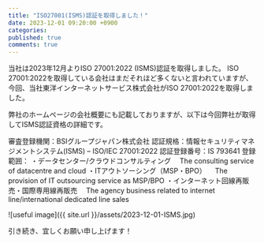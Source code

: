 ```yaml
---
title: "ISO27001(ISMS)認証を取得しました！"
date: 2023-12-01 09:20:00 +0900
categories: 
published: true
comments: true
---
```


当社は2023年12月よりISO 27001:2022 (ISMS)認証を取得しました。
ISO 27001:2022を取得している会社はまだそれほど多くないと言われていますが、
今回、当社東洋インターネットサービス株式会社がISO 27001:2022を取得しました。

弊社のホームページの会社概要にも記載しておりますが、以下は今回弊社が取得してISMS認証資格の詳細です。

審査登録機関：BSIグループジャパン株式会社
認証規格：情報セキュリティマネジメントシステム(ISMS) – ISO/IEC 27001:2022
認証登録番号：IS 793641
登録範囲：
・データセンター/クラウドコンサルティング
　The consulting service of datacentre and cloud
・ITアウトソーシング（MSP・BPO）
　The provision of IT outsourcing service as MSP/BPO
・インターネット回線再販売・国際専用線再販売
　The agency business related to internet line/international dedicated line sales

![useful image]({{ site.url }}/assets/2023-12-01-ISMS.jpg)

引き続き、宜しくお願い申し上げます！